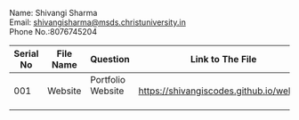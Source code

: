 Name: Shivangi Sharma <br>
Email: shivangisharma@msds.christuniversity.in <br>
Phone No.:8076745204 <br>

| Serial No     | File Name        | Question   | Link to The File  |
| ------------- | ------------- | --------   | ----------------  |
|  001          | Website       | Portfolio Website           | https://shivangiscodes.github.io/website |
